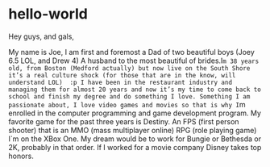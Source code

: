 # hello-world

Hey guys, and gals,

My name is Joe, I am first and foremost a Dad of two beautiful boys (Joey 6.5 LOL, and Drew 4) A husband to the most beautiful of brides.I`m 38 years old, from Boston (Medford actually) but now live on the South Shore it’s a real culture shock (for those that are in the know, will understand LOL)  :p I have been in the restaurant industry and managing them for almost 20 years and now it’s my time to come back to school and finish my degree and do something I love. Something I am passionate about, I love video games and movies so that is why I`m enrolled in the computer programming and game development program. My favorite game for the past three years is Destiny. An FPS (first person shooter) that is an MMO (mass multiplayer online) RPG (role playing game) I`m on the XBox One. My dream would be to work for Bungie or Bethesda or 2K, probably in that order. If I worked for a movie company Disney takes top honors.

